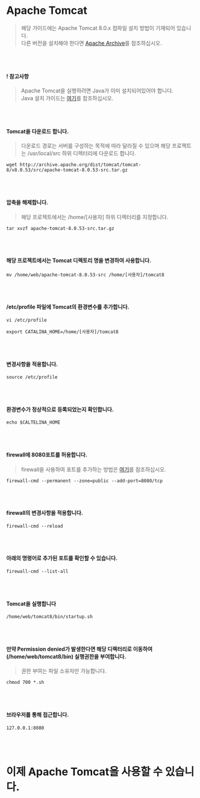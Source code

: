 # Apache Tomcat
> 해당 가이드에는 Apache Tomcat 8.0.x 컴파일 설치 방법이 기재되어 있습니다.  
다른 버전을 설치해야 한다면 [Apache Archive](http://archive.apache.org/dist/tomcat/)를 참조하십시오.

<br/>
<br/>

#### ! 참고사항
> Apache Tomcat을 실행하려면 Java가 이미 설치되어있어야 합니다.  
Java 설치 가이드는 [여기](https://github.com/ionio-dev/CentOS-Docs/blob/master/CentOS-Linux-release-7.7.1908-(Core)-DVD/guide/java_installation.md)를 참조하십시오.

<br/>
<br/>

#### Tomcat을 다운로드 합니다.
> 다운로드 경로는 서버를 구성하는 목적에 따라 달라질 수 있으며 해당 프로젝트는 /usr/local/src 하위 디렉터리에 다운로드 합니다.
```
wget http://archive.apache.org/dist/tomcat/tomcat-8/v8.0.53/src/apache-tomcat-8.0.53-src.tar.gz
```

<br/>
<br/>

#### 압축을 해제합니다.
> 해당 프로젝트에서는 /home/[사용자] 하위 디렉터리를 지정합니다.
```
tar xvzf apache-tomcat-8.0.53-src.tar.gz
```

<br/>
<br/>

#### 해당 프로젝트에서는 Tomcat 디렉토리 명을 변경하여 사용합니다.
```
mv /home/web/apache-tomcat-8.0.53-src /home/[사용자]/tomcat8
```

<br/>
<br/>

#### /etc/profile 파일에 Tomcat의 환경변수를 추가합니다.
```
vi /etc/profile
```
```
export CATALINA_HOME=/home/[사용자]/tomcat8
```

<br/>
<br/>

#### 변경사항을 적용합니다.
```
source /etc/profile
```

<br/>
<br/>

#### 환경변수가 정상적으로 등록되었는지 확인합니다.
```
echo $CALTELINA_HOME
```

<br/>
<br/>

#### firewall에 8080포트를 허용합니다.
> firewall을 사용하여 포트를 추가하는 방법은 [여기](https://github.com/ionio-dev/CentOS-Docs/blob/master/CentOS-Linux-release-7.7.1908-(Core)-DVD/guide/preferences/firewall_settings.md)를 참조하십시오.
```
firewall-cmd --permanent --zone=public --add-port=8080/tcp
```

<br/>
<br/>

#### firewall의 변경사항을 적용합니다.
```
firewall-cmd --reload
```

<br/>
<br/>

#### 아래의 명령어로 추가된 포트를 확인할 수 있습니다.
```
firewall-cmd --list-all
```

<br/>
<br/>

#### Tomcat을 실행합니다
```
/home/web/tomcat8/bin/startup.sh
```

<br/>
<br/>

#### 만약 Permission denied가 발생한다면 해당 디렉터리로 이동하여(/home/web/tomcat8/bin) 실행권한을 부여합니다.
> 권한 부여는 파일 소유자만 가능합니다.
```
chmod 700 *.sh
```

<br/>
<br/>

#### 브라우저를 통해 접근합니다.
```
127.0.0.1:8080
```

<br/>
<br/>

# 이제 Apache Tomcat을 사용할 수 있습니다. 
<br/>
